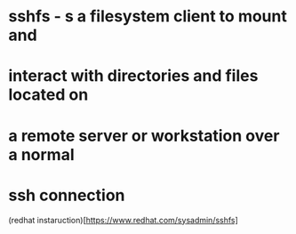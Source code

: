 # sshfs - s a filesystem client to mount and  
# interact with directories and files located on 
# a remote server or workstation over a normal 
# ssh connection 

(redhat instaruction)[https://www.redhat.com/sysadmin/sshfs]
